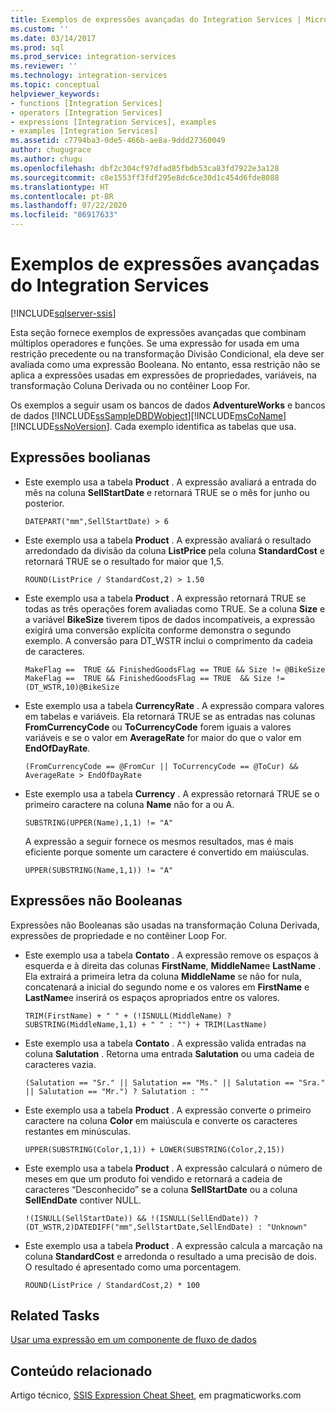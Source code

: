 ```yaml
---
title: Exemplos de expressões avançadas do Integration Services | Microsoft Docs
ms.custom: ''
ms.date: 03/14/2017
ms.prod: sql
ms.prod_service: integration-services
ms.reviewer: ''
ms.technology: integration-services
ms.topic: conceptual
helpviewer_keywords:
- functions [Integration Services]
- operators [Integration Services]
- expressions [Integration Services], examples
- examples [Integration Services]
ms.assetid: c7794ba3-0de5-466b-ae8a-9ddd27360049
author: chugugrace
ms.author: chugu
ms.openlocfilehash: dbf2c304cf97dfad85fbdb53ca83fd7922e3a128
ms.sourcegitcommit: c8e1553ff3fdf295e8dc6ce30d1c454d6fde8088
ms.translationtype: HT
ms.contentlocale: pt-BR
ms.lasthandoff: 07/22/2020
ms.locfileid: "86917633"
---
```

# <a name="examples-of-advanced-integration-services-expressions"></a>Exemplos de expressões avançadas do Integration Services

[!INCLUDE[sqlserver-ssis](../../includes/applies-to-version/sqlserver-ssis.md)]


  Esta seção fornece exemplos de expressões avançadas que combinam múltiplos operadores e funções. Se uma expressão for usada em uma restrição precedente ou na transformação Divisão Condicional, ela deve ser avaliada como uma expressão Booleana. No entanto, essa restrição não se aplica a expressões usadas em expressões de propriedades, variáveis, na transformação Coluna Derivada ou no contêiner Loop For.  
  
 Os exemplos a seguir usam os bancos de dados **AdventureWorks** e bancos de dados [!INCLUDE[ssSampleDBDWobject](../../includes/sssampledbdwobject-md.md)][!INCLUDE[msCoName](../../includes/msconame-md.md)] [!INCLUDE[ssNoVersion](../../includes/ssnoversion-md.md)]. Cada exemplo identifica as tabelas que usa.  
  
## <a name="boolean-expressions"></a>Expressões boolianas  
  
-   Este exemplo usa a tabela **Product** . A expressão avaliará a entrada do mês na coluna **SellStartDate** e retornará TRUE se o mês for junho ou posterior.  
  
    ```  
    DATEPART("mm",SellStartDate) > 6  
    ```  
  
-   Este exemplo usa a tabela **Product** . A expressão avaliará o resultado arredondado da divisão da coluna **ListPrice** pela coluna **StandardCost** e retornará TRUE se o resultado for maior que 1,5.  
  
    ```  
    ROUND(ListPrice / StandardCost,2) > 1.50  
    ```  
  
-   Este exemplo usa a tabela **Product** . A expressão retornará TRUE se todas as três operações forem avaliadas como TRUE. Se a coluna **Size** e a variável **BikeSize** tiverem tipos de dados incompatíveis, a expressão exigirá uma conversão explícita conforme demonstra o segundo exemplo. A conversão para DT_WSTR inclui o comprimento da cadeia de caracteres.  
  
    ```  
    MakeFlag ==  TRUE && FinishedGoodsFlag == TRUE && Size != @BikeSize  
    MakeFlag ==  TRUE && FinishedGoodsFlag == TRUE  && Size != (DT_WSTR,10)@BikeSize  
    ```  
  
-   Este exemplo usa a tabela **CurrencyRate** . A expressão compara valores em tabelas e variáveis. Ela retornará TRUE se as entradas nas colunas **FromCurrencyCode** ou **ToCurrencyCode** forem iguais a valores variáveis e se o valor em **AverageRate** for maior do que o valor em **EndOfDayRate**.  
  
    ```  
    (FromCurrencyCode == @FromCur || ToCurrencyCode == @ToCur) && AverageRate > EndOfDayRate  
    ```  
  
-   Este exemplo usa a tabela **Currency** . A expressão retornará TRUE se o primeiro caractere na coluna **Name** não for a ou A.  
  
    ```  
    SUBSTRING(UPPER(Name),1,1) != "A"  
    ```  
  
     A expressão a seguir fornece os mesmos resultados, mas é mais eficiente porque somente um caractere é convertido em maiúsculas.  
  
    ```  
    UPPER(SUBSTRING(Name,1,1)) != "A"  
    ```  
  
## <a name="non-boolean-expressions"></a>Expressões não Booleanas  
 Expressões não Booleanas são usadas na transformação Coluna Derivada, expressões de propriedade e no contêiner Loop For.  
  
-   Este exemplo usa a tabela **Contato** . A expressão remove os espaços à esquerda e à direita das colunas **FirstName**, **MiddleName**e **LastName** . Ela extrairá a primeira letra da coluna **MiddleName** se não for nula, concatenará a inicial do segundo nome e os valores em **FirstName** e **LastName**e inserirá os espaços apropriados entre os valores.  
  
    ```  
    TRIM(FirstName) + " " + (!ISNULL(MiddleName) ? SUBSTRING(MiddleName,1,1) + " " : "") + TRIM(LastName)  
    ```  
  
-   Este exemplo usa a tabela **Contato** . A expressão valida entradas na coluna **Salutation** . Retorna uma entrada **Salutation** ou uma cadeia de caracteres vazia.  
  
    ```  
    (Salutation == "Sr." || Salutation == "Ms." || Salutation == "Sra." || Salutation == "Mr.") ? Salutation : ""  
    ```  
  
-   Este exemplo usa a tabela **Product** . A expressão converte o primeiro caractere na coluna **Color** em maiúscula e converte os caracteres restantes em minúsculas.  
  
    ```  
    UPPER(SUBSTRING(Color,1,1)) + LOWER(SUBSTRING(Color,2,15))  
    ```  
  
-   Este exemplo usa a tabela **Product** . A expressão calculará o número de meses em que um produto foi vendido e retornará a cadeia de caracteres “Desconhecido” se a coluna **SellStartDate** ou a coluna **SellEndDate** contiver NULL.  
  
    ```  
    !(ISNULL(SellStartDate)) && !(ISNULL(SellEndDate)) ? (DT_WSTR,2)DATEDIFF("mm",SellStartDate,SellEndDate) : "Unknown"  
    ```  
  
-   Este exemplo usa a tabela **Product** . A expressão calcula a marcação na coluna **StandardCost** e arredonda o resultado a uma precisão de dois. O resultado é apresentado como uma porcentagem.  
  
    ```  
    ROUND(ListPrice / StandardCost,2) * 100  
    ```  
  
## <a name="related-tasks"></a>Related Tasks  
 [Usar uma expressão em um componente de fluxo de dados](https://msdn.microsoft.com/library/9181b998-d24a-41fb-bb3c-14eee34f910d)  
  
## <a name="related-content"></a>Conteúdo relacionado  
 Artigo técnico, [SSIS Expression Cheat Sheet](https://go.microsoft.com/fwlink/?LinkId=746575), em pragmaticworks.com  
  
  

